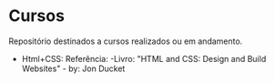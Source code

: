 # Cursos
Repositório destinados a cursos realizados ou em andamento.

- Html+CSS:
  Referência:
    -Livro: "HTML and CSS: Design and Build Websites" - by: Jon Ducket
    

